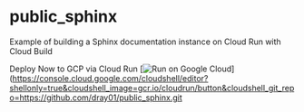 # public_sphinx
Example of building a Sphinx documentation instance on Cloud Run with Cloud Build

Deploy Now to GCP via Cloud Run
[![Run on Google Cloud](https://storage.googleapis.com/cloudrun/button.svg)](https://console.cloud.google.com/cloudshell/editor?shellonly=true&cloudshell_image=gcr.io/cloudrun/button&cloudshell_git_repo=https://github.com/dray01/public_sphinx.git


